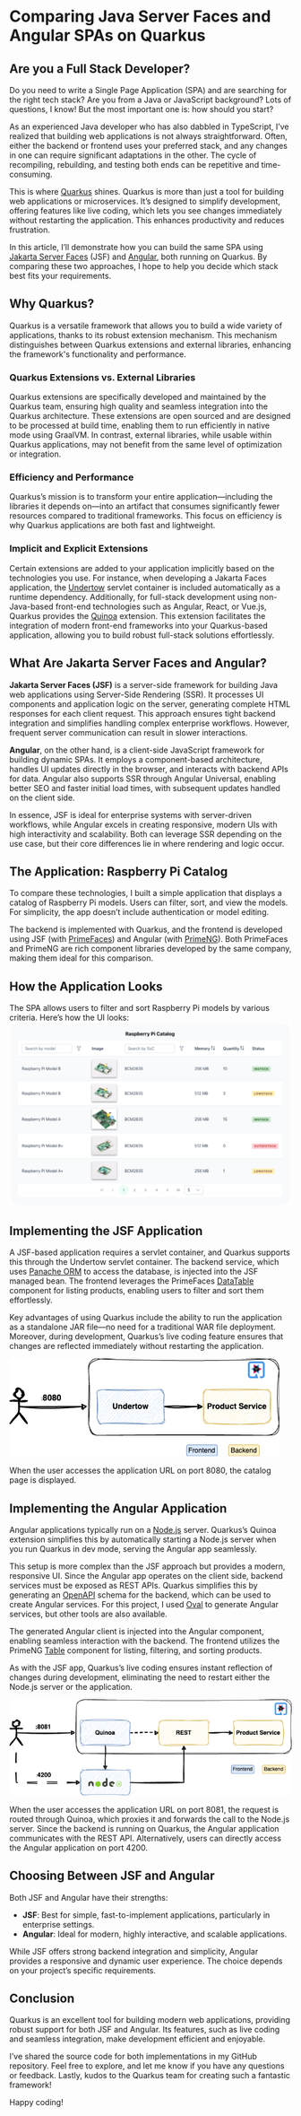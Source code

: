 # Comparing Java Server Faces and Angular SPAs on Quarkus

## Are you a Full Stack Developer?

Do you need to write a Single Page Application (SPA) and are searching for the right tech stack? Are you from a Java or JavaScript background? Lots of questions, I know! But the most important one is: how should you start?

As an experienced Java developer who has also dabbled in TypeScript, I’ve realized that building web applications is not always straightforward. Often, either the backend or frontend uses your preferred stack, and any changes in one can require significant adaptations in the other. The cycle of recompiling, rebuilding, and testing both ends can be repetitive and time-consuming.

This is where [Quarkus](https://quarkus.io/) shines. Quarkus is more than just a tool for building web applications or microservices. It’s designed to simplify development, offering features like live coding, which lets you see changes immediately without restarting the application. This enhances productivity and reduces frustration.

In this article, I’ll demonstrate how you can build the same SPA using [Jakarta Server Faces](https://github.com/eclipse-ee4j/mojarra) (JSF) and [Angular](https://angular.dev/), both running on Quarkus. By comparing these two approaches, I hope to help you decide which stack best fits your requirements.

## Why Quarkus?
Quarkus is a versatile framework that allows you to build a wide variety of applications, thanks to its robust extension mechanism. This mechanism distinguishes between Quarkus extensions and external libraries, enhancing the framework's functionality and performance.

### Quarkus Extensions vs. External Libraries
Quarkus extensions are specifically developed and maintained by the Quarkus team, ensuring high quality and seamless integration into the Quarkus architecture. These extensions are open sourced and are designed to be processed at build time, enabling them to run efficiently in native mode using GraalVM. In contrast, external libraries, while usable within Quarkus applications, may not benefit from the same level of optimization or integration.

### Efficiency and Performance
Quarkus’s mission is to transform your entire application—including the libraries it depends on—into an artifact that consumes significantly fewer resources compared to traditional frameworks. This focus on efficiency is why Quarkus applications are both fast and lightweight.

### Implicit and Explicit Extensions
Certain extensions are added to your application implicitly based on the technologies you use. For instance, when developing a Jakarta Faces application, the [Undertow](https://undertow.io/) servlet container is included automatically as a runtime dependency. Additionally, for full-stack development using non-Java-based front-end technologies such as Angular, React, or Vue.js, Quarkus provides the [Quinoa](https://docs.quarkiverse.io/quarkus-quinoa/dev/index.html) extension. This extension facilitates the integration of modern front-end frameworks into your Quarkus-based application, allowing you to build robust full-stack solutions effortlessly.

## What Are Jakarta Server Faces and Angular?
**Jakarta Server Faces (JSF)** is a server-side framework for building Java web applications using Server-Side Rendering (SSR). It processes UI components and application logic on the server, generating complete HTML responses for each client request. This approach ensures tight backend integration and simplifies handling complex enterprise workflows. However, frequent server communication can result in slower interactions.

**Angular**, on the other hand, is a client-side JavaScript framework for building dynamic SPAs. It employs a component-based architecture, handles UI updates directly in the browser, and interacts with backend APIs for data. Angular also supports SSR through Angular Universal, enabling better SEO and faster initial load times, with subsequent updates handled on the client side.

In essence, JSF is ideal for enterprise systems with server-driven workflows, while Angular excels in creating responsive, modern UIs with high interactivity and scalability. Both can leverage SSR depending on the use case, but their core differences lie in where rendering and logic occur.

## The Application: Raspberry Pi Catalog
To compare these technologies, I built a simple application that displays a catalog of Raspberry Pi models. Users can filter, sort, and view the models. For simplicity, the app doesn’t include authentication or model editing.

The backend is implemented with Quarkus, and the frontend is developed using JSF (with [PrimeFaces](https://www.primefaces.org/)) and Angular (with [PrimeNG](https://primeng.org/)). Both PrimeFaces and PrimeNG are rich component libraries developed by the same company, making them ideal for this comparison.


## How the Application Looks
The SPA allows users to filter and sort Raspberry Pi models by various criteria. Here’s how the UI looks:
![Raspberry Pi Catalog](docs/catalog-service.png)

## Implementing the JSF Application
A JSF-based application requires a servlet container, and Quarkus supports this through the Undertow servlet container. The backend service, which uses [Panache ORM](https://quarkus.io/guides/hibernate-orm-panache) to access the database, is injected into the JSF managed bean. The frontend leverages the PrimeFaces [DataTable](https://www.primefaces.org/showcase/ui/data/datatable/basic.xhtml) component for listing products, enabling users to filter and sort them effortlessly.

Key advantages of using Quarkus include the ability to run the application as a standalone JAR file—no need for a traditional WAR file deployment. Moreover, during development, Quarkus’s live coding feature ensures that changes are reflected immediately without restarting the application.

![JSF Application Architecture](docs/catalog-jsf.png)

When the user accesses the application URL on port 8080, the catalog page is displayed.

## Implementing the Angular Application
Angular applications typically run on a [Node.js](https://nodejs.org/) server. Quarkus’s Quinoa extension simplifies this by automatically starting a Node.js server when you run Quarkus in dev mode, serving the Angular app seamlessly.

This setup is more complex than the JSF approach but provides a modern, responsive UI. Since the Angular app operates on the client side, backend services must be exposed as REST APIs. Quarkus simplifies this by generating an [OpenAPI](https://www.openapis.org/) schema for the backend, which can be used to create Angular services. For this project, I used [Oval](https://orval.dev/) to generate Angular services, but other tools are also available.

The generated Angular client is injected into the Angular component, enabling seamless interaction with the backend. The frontend utilizes the PrimeNG [Table](https://primeng.org/table) component for listing, filtering, and sorting products.

As with the JSF app, Quarkus’s live coding ensures instant reflection of changes during development, eliminating the need to restart either the Node.js server or the application.

![Angular Application Architecture](docs/catalog-angular.png)

When the user accesses the application URL on port 8081, the request is routed through Quinoa, which proxies it and forwards the call to the Node.js server. Since the backend is running on Quarkus, the Angular application communicates with the REST API. Alternatively, users can directly access the Angular application on port 4200.

## Choosing Between JSF and Angular
Both JSF and Angular have their strengths:
* **JSF**: Best for simple, fast-to-implement applications, particularly in enterprise settings.
* **Angular**: Ideal for modern, highly interactive, and scalable applications.
 
While JSF offers strong backend integration and simplicity, Angular provides a responsive and dynamic user experience. The choice depends on your project’s specific requirements.

## Conclusion
Quarkus is an excellent tool for building modern web applications, providing robust support for both JSF and Angular. Its features, such as live coding and seamless integration, make development efficient and enjoyable.

I’ve shared the source code for both implementations in my GitHub repository. Feel free to explore, and let me know if you have any questions or feedback. Lastly, kudos to the Quarkus team for creating such a fantastic framework!

Happy coding!

